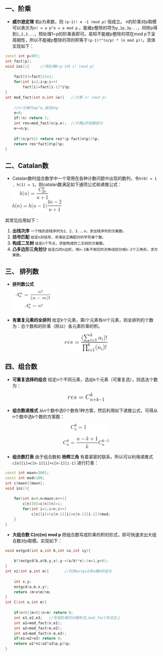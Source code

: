 ## 一、阶乘
*  **威尔逊定理** 若p为素数，则 `(p-1)! ≡ -1 (mod p)` 恒成立。
n的阶乘对p取模可以表示为`n! = a p^e = a mod p` 。能被p整除的项为`p,2p,3p...`，同除p得到`1,2,3...`，预处理1~p的阶乘表即可。易知不能被p整除的项在mod p下呈周期性，所以不能被p整除的项的积等于`(p-1)!^(n/p) * (n mod p)!`。具体实现如下：

```c++
const int p=997;
int fact[p];
void ini(){     //预处理0~p-1的 i! (mod p)

    fact[0]=fact[1]=1;
    for(int i=2;i<p;i++)
        fact[i]=fact[i-1]*i%p;
}
int mod_fact(int n,int &e){   //计算 n! (mod p)

    //n!分解为ap^e,返回a%p
    e=0;
    if(!n) return 1;
    int res=mod_fact(n/p,e);  //计算p的倍数部分
    e+=n/p;

    if((n/p)%2) return res*(p-fact[n%p])%p;
    return res*fact[n%p]%p;
}
```

## 二、Catalan数
* Catalan数时组合数学中一个常用在各种计数问题中出现的数列，令`h(0) = 1 , h(1) = 1`，则catalan数满足如下通项公式和递推公式：
<br><img src="_image/jie_1.gif" width="160" height="80">

其常见应用如下：
1. **出栈次序** `一个栈的进栈序列为1、2、3...n，求出栈序列的方案数。`
2. **括号匹配** `给定n对括号，求满足正确配对的字符串个数。`
3. **构成二叉树** `给定n个节点，求能构成的二叉树的方案数。`
4. **凸多边形三角划分** `给定凸的n边形，用n-3条不相交的对角线划分成n-2个三角形，求方案数。`

## 三、 排列数
* **排列数公式**
<br><img src="_image/jie_2.jpg" width="140" height="80">

* **有重复元素的全排列**
 给定k个元素，第i个元素有ni个元素，则全排列的个数为：总个数和的阶乘（除以）各元素阶乘的积。
<br><p style="text-align:center"><img src="_image/jie_3.gif" width="140" height="60"/></p>

## 四、组合数
* **可重复选择的组合**
给定n个不同元素，选出k个元素（可重复选），则选法个数为：
<br><p style="text-align:center"><img src="_image/jie_4.gif" width="120" height="30"/></p>

*  **组合数递推式**
从n个数中选0个数有1种方案，然后利用如下递推公式，可得从n个数中选k个数的方案数：
<br><p style="text-align:center"><img src="_image/jie_5.gif" width="150" height="80"> </p>

* **组合数打表**
由于组合数和 **杨辉三角** 有着紧密的联系，所以可以利用递推式 `c[n][i]=c[n-1][i]+c[n-1][i-1]` 进行打表：
```c++
const int maxn=1001;
const int mod=100;
int c[maxn][maxn];
void ini(){

    for(int n=0;n<maxn;n++){
        c[n][0]=c[n][n]=1;
        for(int i=1;i<n;i++)
            c[n][i]=(c[n-1][i]+c[n-1][i-1])%mod;
    }
}
```
* **大组合数 C(n)(m) mod p** 
把组合数写成阶乘的积的形式，即可快速求出大组合数对p取模。实现如下：
```c++
void extgcd(int a,int b,int &x,int &y){

    b?(extgcd(b,a%b,y,x),y-=(a/b)*x):(x=1,y=0);
}
int ni(int a,int m){       //利用extgcd求a模m的逆元

    int x,y;
    extgcd(a,m,x,y);
    return (m+x%m)%m;
}
int C(int n,int m){

    if(n<0||m<0||n<m) return 0;
    int e1,e2,e3;   //写成阶乘的分解形式,mod_fact写法见上
    int a1=mod_fact(n,e1);
    int a2=mod_fact(m,e2);
    int a3=mod_fact(n-m,e3);
    if(e1>e2+e3) return 0;
    return a1*ni(a2*a3%p,p)%p;
}
```
